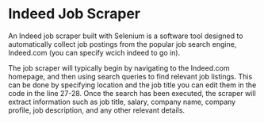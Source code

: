 
# Indeed Job Scraper

An Indeed job scraper built with Selenium is a software tool designed to automatically collect job postings from the popular job search engine, Indeed.com (you can specify wcich indeed to go in). 

The job scraper will typically begin by navigating to the Indeed.com homepage, and then using search queries to find relevant job listings. This can be done by specifying location and the job title you can edit them in the code in the line 27-28. Once the search has been executed, the scraper will extract information such as job title, salary, company name, company profile, job description, and any other relevant details. 
